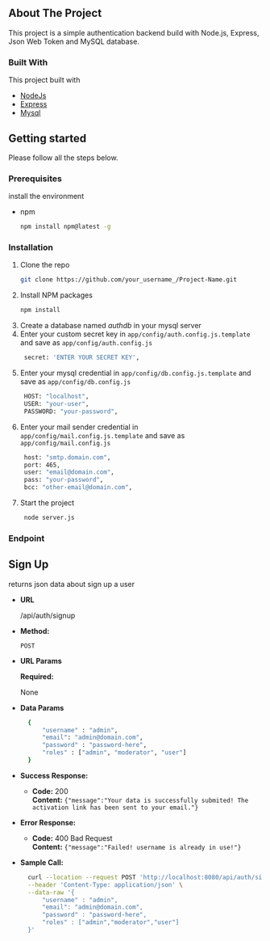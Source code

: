 ## About The Project

This project is a simple authentication backend build with Node.js, Express, Json Web Token and MySQL database. 

### Built With

This project built with
* [NodeJs](https://nodejs.org/)
* [Express](https://expressjs.com/)
* [Mysql](https://www.mysql.com/)

## Getting started 

Please follow all the steps below.

### Prerequisites

install the environment 
* npm
  ```sh
  npm install npm@latest -g
  ```

### Installation

1. Clone the repo
   ```sh
   git clone https://github.com/your_username_/Project-Name.git
   ```
2. Install NPM packages
   ```sh
   npm install
   ```
3. Create a database named *authdb* in your mysql server
4. Enter your custom secret key in `app/config/auth.config.js.template` and save as `app/config/auth.config.js`
   ```sh
    secret: 'ENTER YOUR SECRET KEY',
   ```
5. Enter your mysql credential in `app/config/db.config.js.template` and save as `app/config/db.config.js`
   ```sh
    HOST: "localhost",
    USER: "your-user",
    PASSWORD: "your-password",
   ```
6. Enter your mail sender credential in `app/config/mail.config.js.template` and save as `app/config/mail.config.js`
   ```sh
    host: "smtp.domain.com",
    port: 465,
    user: "email@domain.com",
    pass: "your-password",
    bcc: "other-email@domain.com",
   ```
7. Start the project
   ```sh
    node server.js
   ```

### Endpoint

**Sign Up**
---
returns json data about sign up a user

* **URL**

  /api/auth/signup

* **Method:**

  `POST`
  
*  **URL Params**

   **Required:**
 
   None

* **Data Params**

  ```sh
    {
        "username" : "admin",
        "email": "admin@domain.com",
        "password" : "password-here",
        "roles" : ["admin", "moderator", "user"]
    }
  ```

* **Success Response:**

  * **Code:** 200 <br />
    **Content:** `{"message":"Your data is successfully submited! The activation link has been sent to your email."}`
 
* **Error Response:**

  * **Code:** 400 Bad Request <br />
    **Content:** `{"message":"Failed! username is already in use!"}`

  <!-- OR

  * **Code:** 401 UNAUTHORIZED <br />
    **Content:** `{"message":"Your data is successfully submited! The activation link has been sent to your email."}` -->

* **Sample Call:**

  ```sh
    curl --location --request POST 'http://localhost:8080/api/auth/signup' \
    --header 'Content-Type: application/json' \
    --data-raw '{
        "username" : "admin",
        "email": "admin@domain.com",
        "password" : "password-here",
        "roles" : ["admin","moderator","user"]
    }'
